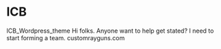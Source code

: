 # ICB
ICB_Wordpress_theme
Hi folks. Anyone want to help get stated? I need to start forming a team. customrayguns.com 

